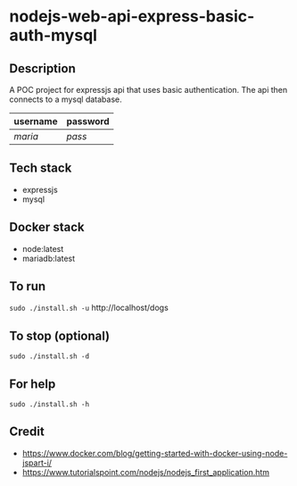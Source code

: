 # nodejs-web-api-express-basic-auth-mysql

## Description
A POC project for expressjs api that uses basic authentication. The api then connects to a mysql database.

| username | password |
| -------- | -------- |
| *maria* | *pass* |

## Tech stack
- expressjs
- mysql

## Docker stack
- node:latest
- mariadb:latest

## To run
`sudo ./install.sh -u`
http://localhost/dogs

## To stop (optional)
`sudo ./install.sh -d`

## For help
`sudo ./install.sh -h`

## Credit
- https://www.docker.com/blog/getting-started-with-docker-using-node-jspart-i/
- https://www.tutorialspoint.com/nodejs/nodejs_first_application.htm
